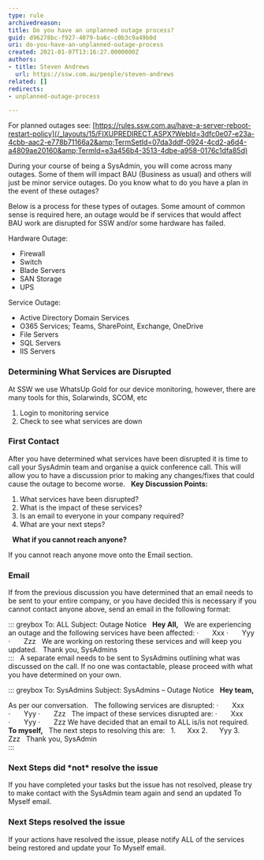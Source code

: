 ```yaml
---
type: rule
archivedreason: 
title: Do you have an unplanned outage process?
guid: d96278bc-f927-4079-ba6c-c0b3c9a49b0d
uri: do-you-have-an-unplanned-outage-process
created: 2021-01-07T13:16:27.0000000Z
authors:
- title: Steven Andrews
  url: https://ssw.com.au/people/steven-andrews
related: []
redirects:
- unplanned-outage-process

---
```


For planned outages see: [https://rules.ssw.com.au/have-a-server-reboot-restart-policy](/_layouts/15/FIXUPREDIRECT.ASPX?WebId=3dfc0e07-e23a-4cbb-aac2-e778b71166a2&amp;TermSetId=07da3ddf-0924-4cd2-a6d4-a4809ae20160&amp;TermId=e3a456b4-3513-4dbe-a958-0176c1dfa85d)

During your course of being a SysAdmin, you will come across many outages. Some of them will impact BAU (Business as usual) and others will just be minor service outages. Do you know what to do you have a plan in the event of these outages?

Below is a process for these types of outages. Some amount of common sense is required here, an outage would be if services that would affect BAU work are disrupted for SSW and/or some hardware has failed.

<!--endintro-->

Hardware Outage:

* Firewall
* Switch
* Blade Servers
* SAN Storage
* UPS

Service Outage:

* Active Directory Domain Services
* O365 Services; Teams, SharePoint, Exchange, OneDrive
* File Servers
* SQL Servers
* IIS Servers


### Determining What Services are Disrupted

At SSW we use WhatsUp Gold for our device monitoring, however, there are many tools for this, Solarwinds, SCOM, etc

1. Login to monitoring service
2. Check to see what services are down


### First Contact

After you have determined what services have been disrupted it is time to call your SysAdmin team and organise a quick conference call. This will allow you to have a discussion prior to making any changes/fixes that could cause the outage to become worse.
 
 **Key Discussion Points:** 

1. What services have been disrupted?
2. What is the impact of these services?
3. Is an email to everyone in your company required?
4. What are your next steps?

 
**What if you cannot reach anyone?**

If you cannot reach anyone move onto the Email section.

### Email


If from the previous discussion you have determined that an email needs to be sent to your entire company, or you have decided this is necessary if you cannot contact anyone above, send an email in the following format:


::: greybox
To: ALL
Subject: Outage Notice
 
 **Hey All,** 
 
We are experiencing an outage and the following services have been affected:
·       Xxx
·       Yyy
·       Zzz
 
We are working on restoring these services and will keep you updated.
 
Thank you,
SysAdmins  
:::
 
A separate email needs to be sent to SysAdmins outlining what was discussed on the call. If no one was contactable, please proceed with what you have determined on your own.


::: greybox
To: SysAdmins
Subject: SysAdmins – Outage Notice
 
 **Hey team,** 

As per our conversation.
 
The following services are disrupted:
·       Xxx
·       Yyy
·       Zzz
 
The impact of these services disrupted are:
·       Xxx
·       Yyy
·       Zzz
We have decided that an email to ALL is/is not required.
 
 **To myself,** 
 
The next steps to resolving this are:
 
1.      Xxx
2.      Yyy
3.      Zzz
 
Thank you,
SysAdmin  
:::
 
### Next Steps did \*not\* resolve the issue

If you have completed your tasks but the issue has not resolved, please try to make contact with the SysAdmin team again and send an updated To Myself email.

### Next Steps resolved the issue


If your actions have resolved the issue, please notify ALL of the services being restored and update your To Myself email.
